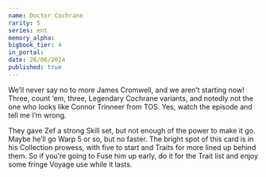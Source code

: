 ```yaml
---
name: Doctor Cochrane
rarity: 5
series: ent
memory_alpha:
bigbook_tier: 4
in_portal:
date: 26/06/2024
published: true
---
```


We’ll never say no to more James Cromwell, and we aren’t starting now! Three, count ‘em, three, Legendary Cochrane variants, and notedly not the one who looks like Connor Trinneer from TOS. Yes, watch the episode and tell me I’m wrong.

They gave Zef a strong Skill set, but not enough of the power to make it go. Maybe he’ll go Warp 5 or so, but no faster. The bright spot of this card is in his Collection prowess, with five to start and Traits for more lined up behind them. So if you’re going to Fuse him up early, do it for the Trait list and enjoy some fringe Voyage use while it lasts.
